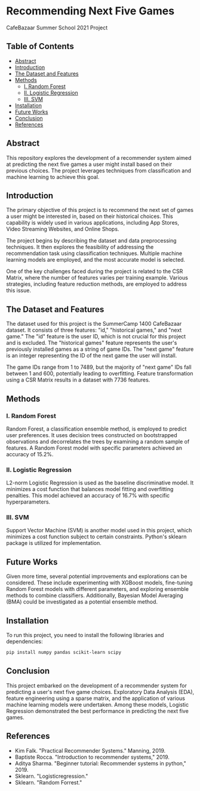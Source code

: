 # Recommending Next Five Games
CafeBazaar Summer School 2021 Project

## Table of Contents
- [Abstract](#abstract)
- [Introduction](#introduction)
- [The Dataset and Features](#the-dataset-and-features)
- [Methods](#methods)
  - [I. Random Forest](#i-random-forest)
  - [II. Logistic Regression](#ii-logistic-regression)
  - [III. SVM](#iii-svm)
- [Installation](#installation)
- [Future Works](#future-works)
- [Conclusion](#conclusion)
- [References](#references)

## Abstract
This repository explores the development of a recommender system aimed at predicting the next five games a user might install based on their previous choices. The project leverages techniques from classification and machine learning to achieve this goal.

## Introduction
The primary objective of this project is to recommend the next set of games a user might be interested in, based on their historical choices. This capability is widely used in various applications, including App Stores, Video Streaming Websites, and Online Shops.

The project begins by describing the dataset and data preprocessing techniques. It then explores the feasibility of addressing the recommendation task using classification techniques. Multiple machine learning models are employed, and the most accurate model is selected.

One of the key challenges faced during the project is related to the CSR Matrix, where the number of features varies per training example. Various strategies, including feature reduction methods, are employed to address this issue.

## The Dataset and Features
The dataset used for this project is the SummerCamp 1400 CafeBazaar dataset. It consists of three features: "id," "historical games," and "next game." The "id" feature is the user ID, which is not crucial for this project and is excluded. The "historical games" feature represents the user's previously installed games as a string of game IDs. The "next game" feature is an integer representing the ID of the next game the user will install.

The game IDs range from 1 to 7489, but the majority of "next game" IDs fall between 1 and 600, potentially leading to overfitting. Feature transformation using a CSR Matrix results in a dataset with 7736 features.

## Methods
### I. Random Forest
Random Forest, a classification ensemble method, is employed to predict user preferences. It uses decision trees constructed on bootstrapped observations and decorrelates the trees by examining a random sample of features. A Random Forest model with specific parameters achieved an accuracy of 15.2%.

### II. Logistic Regression
L2-norm Logistic Regression is used as the baseline discriminative model. It minimizes a cost function that balances model fitting and overfitting penalties. This model achieved an accuracy of 16.7% with specific hyperparameters.

### III. SVM
Support Vector Machine (SVM) is another model used in this project, which minimizes a cost function subject to certain constraints. Python's sklearn package is utilized for implementation.

## Future Works
Given more time, several potential improvements and explorations can be considered. These include experimenting with XGBoost models, fine-tuning Random Forest models with different parameters, and exploring ensemble methods to combine classifiers. Additionally, Bayesian Model Averaging (BMA) could be investigated as a potential ensemble method.

## Installation <!-- Added this section -->
To run this project, you need to install the following libraries and dependencies:

```bash
pip install numpy pandas scikit-learn scipy
```
## Conclusion
This project embarked on the development of a recommender system for predicting a user's next five game choices. Exploratory Data Analysis (EDA), feature engineering using a sparse matrix, and the application of various machine learning models were undertaken. Among these models, Logistic Regression demonstrated the best performance in predicting the next five games.

## References
- Kim Falk. "Practical Recommender Systems." Manning, 2019.
- Baptiste Rocca. "Introduction to recommender systems," 2019.
- Aditya Sharma. "Beginner tutorial: Recommender systems in python," 2019.
- Sklearn. "Logisticregression."
- Sklearn. "Random Forrest."
